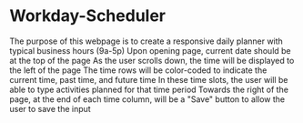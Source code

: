 # Workday-Scheduler
The purpose of this webpage is to create a responsive daily planner with typical business hours (9a-5p)
Upon opening page, current date should be at the top of the page
As the user scrolls down, the time will be displayed to the left of the page
The time rows will be color-coded to indicate the current time, past time, and future time
In these time slots, the user will be able to type activities planned for that time period
Towards the right of the page, at the end of each time column, will be a "Save" button to allow the user to save the input